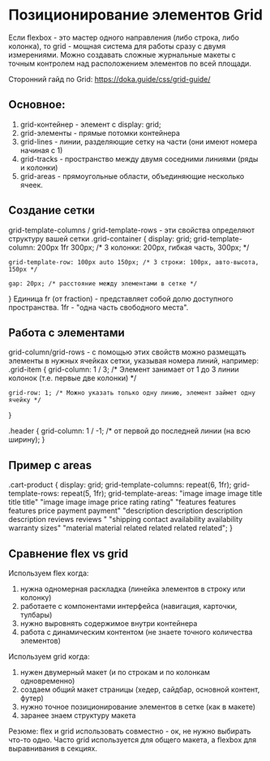 # Позиционирование элементов Grid
Если flexbox - это мастер одного направления (либо строка, либо колонка), то grid - мощная система для работы сразу с двумя измерениями. Можно создавать сложные журнальные макеты с точным контролем над расположением элементов по всей площади. 

Сторонний гайд по Grid: https://doka.guide/css/grid-guide/
## Основное:
1. grid-контейнер - элемент с display: grid;
2. grid-элементы - прямые потомки контейнера
3. grid-lines - линии, разделяющие сетку на части (они имеют номера начиная с 1)
4. grid-tracks - пространство между двумя соседними линиями (ряды и колонки)
5. grid-areas - прямоугольные области, объединяющие несколько ячеек.

## Создание сетки
grid-template-columns / grid-template-rows - эти свойства определяют структуру вашей сетки
.grid-container {
    display: grid;
    grid-template-column: 200px 1fr 300px; /* 3 колонки: 200px, гибкая часть, 300px; */

    grid-template-row: 100px auto 150px; /* 3 строки: 100px, авто-высота, 150px */

    gap: 20px; /* расстояние между элементами в сетке */

}
Единица fr (от fraction) - представляет собой долю доступного пространства. 1fr - "одна часть свободного места". 

## Работа с элементами
grid-column/grid-rows - с помощью этих свойств можно размещать элементы в нужных ячейках сетки, указывая номера линий, например:
.grid-item {
    grid-column: 1 / 3; /* Элемент занимает от 1 до 3 линии колонок (т.е. первые две колонки) */

    grid-row: 1; /* Можно указать только одну линию, элемент займет одну ячейку */ 
}

.header {
    grid-column: 1 / -1; /* от первой до последней линии (на всю ширину); 
}

## Пример с areas
.cart-product {
  display: grid;
  grid-template-columns: repeat(6, 1fr);
  grid-template-rows: repeat(5, 1fr);
  grid-template-areas:
    "image       image       image         title        title    title"
    "image       image       image         price        rating   rating"
    "features    features    features      price        payment  payment"
    "description description description   description  reviews  reviews  "
    "shipping    contact     availability  availability warranty sizes"
    "material    material    related       related      related  related";
}

## Сравнение flex vs grid
Используем flex когда:
1. нужна одномерная раскладка (линейка элементов в строку или колонку)
2. работаете с компонентами интерфейса (навигация, карточки, тулбары)
3. нужно выровнять содержимое внутри контейнера
4. работа с динамическим контентом (не знаете точного количества элементов)

Используем grid когда:
1. нужен двумерный макет (и по строкам и по колонкам одновременно)
2. создаем общий макет страницы (хедер, сайдбар, основной контент, футер)
3. нужно точное позиционирование элементов в сетке (как в макете)
4. заранее знаем структуру макета

Резюме: flex и grid использовать совместно - ок, не нужно выбирать что-то одно. Часто grid используется для общего макета, а flexbox для выравнивания в секциях. 